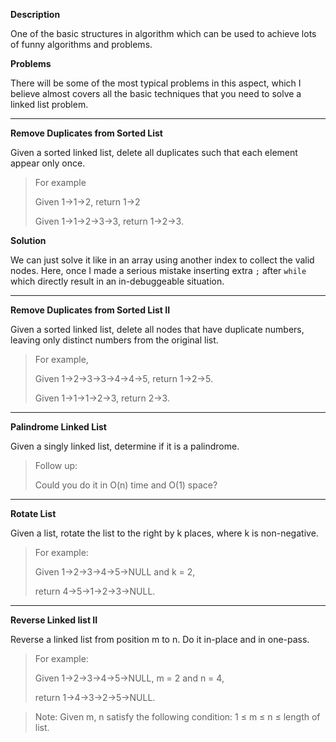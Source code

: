 **Description**

One of the basic structures in algorithm which can be used to achieve lots of funny algorithms and problems.

**Problems**

There will be some of the most typical problems in this aspect, which I believe almost covers all the basic techniques that you need to solve a linked list problem.

---

**Remove Duplicates from Sorted List**

Given a sorted linked list, delete all duplicates such that each element appear only once.

> For example
> 
> Given 1->1->2, return 1->2
> 
> Given 1->1->2->3->3, return 1->2->3.

**Solution**

We can just solve it like in an array using another index to collect the valid nodes. Here, once I made a serious mistake inserting extra `;` after `while` which directly result in an in-debuggeable situation.

---

**Remove Duplicates from Sorted List II**

Given a sorted linked list, delete all nodes that have duplicate numbers, leaving only distinct numbers from the original list.

>For example, 
> 
> Given 1->2->3->3->4->4->5, return 1->2->5.
> 
> Given 1->1->1->2->3, return 2->3.

---

**Palindrome Linked List**

Given a singly linked list, determine if it is a palindrome.

> Follow up:
> 
> Could you do it in O(n) time and O(1) space?

---

**Rotate List**

Given a list, rotate the list to the right by k places, where k is non-negative.

> For example:
> 
> Given 1->2->3->4->5->NULL and k = 2,
> 
> return 4->5->1->2->3->NULL.

---

**Reverse Linked list II**

Reverse a linked list from position m to n. Do it in-place and in one-pass.

> For example:
> 
> Given 1->2->3->4->5->NULL, m = 2 and n = 4,
> 
> return 1->4->3->2->5->NULL.

> Note: Given m, n satisfy the following condition: 1 ≤ m ≤ n ≤ length of list.

~~~~




























